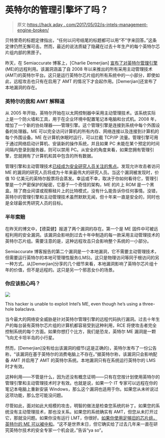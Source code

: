 # 英特尔的管理引擎坏了吗？

> 原文:[https://hack aday . com/2017/05/02/is-intels-management-engine-broken/](https://hackaday.com/2017/05/02/is-intels-management-engine-broken/)

贝特里奇的标题定律指出，“任何以问号结尾的标题都可以用“不”字来回答。”这条定律仍然无懈可击。然而，最近的说法质疑了隐藏在过去十年生产的每个英特尔芯片组内部的黑匣子。

昨天，在 Semiaccurate 博客上，[Charlie Demerjian] [宣布了对英特尔管理引擎](https://semiaccurate.com/2017/05/01/remote-security-exploit-2008-intel-platforms/) (ME)的远程利用。该漏洞涵盖了自 2008 年以来推出的所有采用主动管理技术(AMT)的英特尔平台。这只是运行英特尔芯片组的所有系统中的一小部分，即使如此，远程攻击也只有在启用了 AMT 的情况下才会起作用。[Demerjian]还宣布了本地漏洞的存在。

### 英特尔的我和 AMT 解释道

从 2005 年开始，英特尔开始在以太网控制器中采用主动管理技术。该系统实际上是一个防火墙和工具，用于在企业环境中配置笔记本电脑和台式机。2008 年，增加了一个新的协处理器——管理引擎。这个管理引擎是连接到系统中每个外围设备的处理器。ME 可以完全访问计算机的所有内存、网络连接以及连接到计算机的每个外围设备。ME 在计算机休眠时运行，可以拦截 TCP/IP 流量。管理引擎可用于通过网络启动计算机、安装新的操作系统，并且如果 PC 未能在某个预定的时间间隔内登录到服务器，则可以禁用 PC。从安全的角度来看，如果您拥有管理引擎，您就拥有了计算机和其中包含的所有数据。

管理引擎和主动管理技术[已经成为安全研究人员关注的焦点](https://hackaday.com/2016/01/22/the-trouble-with-intels-management-engine/)。发现允许攻击者访问 ME 的漏洞的研究人员将成为十年来最伟大的研究人员。当这个漏洞被发现时，价值 10 亿美元的英特尔股票将会蒸发。幸运或不幸，取决于你如何看待它，管理引擎是一个严密保护的秘密，它基于一个奇怪的架构，ME 的片上 ROM 是一个黑盒。除了商业间谍或观察硅片上的比特模式，没有什么能告诉你任何事情。没错，英特尔的管理引擎和主动管理技术虽然默默无闻，但十年来一直是安全的，同时也是全球最优秀研究人员的目标。

### 半年索赔

在昨天的博文中，【德莫健】报道了两个漏洞的存在。第一个是 ME 固件中可被远程利用的安全漏洞。该漏洞会影响到过去十年中制造的每一款采用主动管理技术的英特尔芯片组。需要注意的是，这种远程攻击只会影响整个系统的一小部分。

Semiaccurate 博客报告的第二个漏洞是一个本地漏洞，它不需要主动管理技术，但需要运行英特尔的本地可管理性服务(LMS)。这只是物理访问等同于根访问的另一种方式。从[Demerjian]分享的几个细节来看，本地漏洞影响了英特尔芯片组十年的价值，但不是远程的。这只是另一个邪恶女仆的场景。

### 你应该担心吗？

[![](../Images/3c8803ce72aa186d015c0a64946d115f.png)](https://hackaday.com/wp-content/uploads/2017/05/hacker.jpg)

This hacker is unable to exploit Intel’s ME, even though he’s using a three-hole balaclava.

当今最大的网络安全威胁是针对英特尔管理引擎的远程代码执行漏洞。过去十年生产的每台装有英特尔芯片组的计算机都容易受到这种利用，RCE 将使攻击者完全控制系统的每个方面。如果你想打个比方，我们是恐龙，英特尔 ME 漏洞是一颗飞向尤卡坦半岛的小行星。

然而，[Demerjian]没有给出该漏洞的细节(这是正确的)，英特尔发布了一份公告称，“该漏洞在基于英特尔的消费电脑上不存在。”据英特尔称，该漏洞只会影响配备 AMT 并启用了 AMT 的英特尔系统。本地漏洞只有在系统运行英特尔的 LMS 时才有效。

这种利用——不管是什么，因为还没有概念证明——只有在您按计划使用英特尔的管理引擎和主动管理技术时才有效。也就是说，如果一个 IT 专家可以远程在你的笔记本电脑上重新安装 Windows，那么这个漏洞也适用于你。如果您从未听说过这项功能，那么您可能没问题。

尽管如此，面对如此大规模的攻击，明智的做法是检查您系统的补丁。如果您的系统没有主动管理技术，那也没关系。如果您的系统确实有 AMT，但您从未打开过它，那就没问题。如果你没有运行 LMT，你很好。[如果你使用足够旧的芯片组，英特尔的 ME 可以被中和](http://hackaday.com/2016/11/28/neutralizing-intels-management-engine/)。“这不是世界末日，但它确实给了过去几年来一直在研究英特尔技术的安全专家一个机会说，”告诉“ya so”。